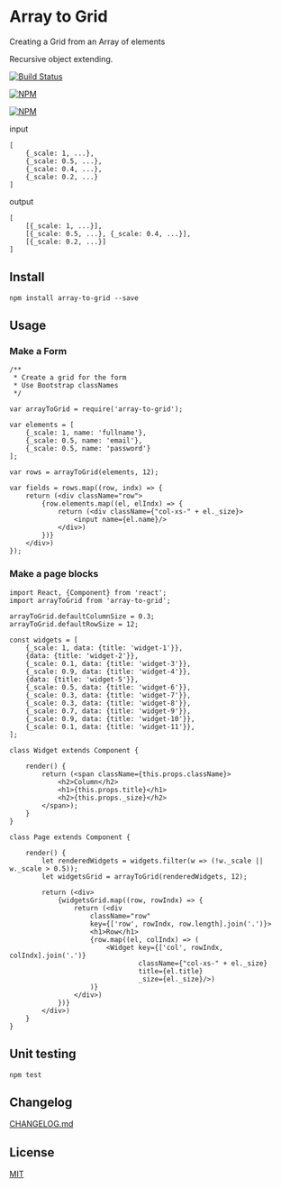 # Array to Grid
Creating a Grid from an Array of elements

Recursive object extending.

[![Build Status](https://api.travis-ci.org/edtoken/array-to-grid.svg?branch=master)](https://travis-ci.org/edtoken/array-to-grid)

[![NPM](https://nodei.co/npm/array-to-grid.png?downloads=true&downloadRank=true&stars=true)](https://nodei.co/npm/array-to-grid/)

[![NPM](https://nodei.co/npm-dl/array-to-grid.png?height=3)](https://nodei.co/npm/array-to-grid/)



input
``` 
[
    {_scale: 1, ...}, 
    {_scale: 0.5, ...}, 
    {_scale: 0.4, ...}, 
    {_scale: 0.2, ...}
]
```

output
``` 
[
    [{_scale: 1, ...}],
    [{_scale: 0.5, ...}, {_scale: 0.4, ...}],
    [{_scale: 0.2, ...}]
]
```

## Install
```
npm install array-to-grid --save
```

## Usage

### Make a Form
```
/**
 * Сreate a grid for the form
 * Use Bootstrap classNames
 */
 
var arrayToGrid = require('array-to-grid');

var elements = [
	{_scale: 1, name: 'fullname'},
	{_scale: 0.5, name: 'email'},
	{_scale: 0.5, name: 'password'}
];

var rows = arrayToGrid(elements, 12);

var fields = rows.map((row, indx) => {
	return (<div className="row">
		{row.elements.map((el, elIndx) => {
			return (<div className={"col-xs-" + el._size}>
				<input name={el.name}/>
			</div>)
		})}
	</div>)
});

```

### Make a page blocks
```
import React, {Component} from 'react';
import arrayToGrid from 'array-to-grid';

arrayToGrid.defaultColumnSize = 0.3;
arrayToGrid.defaultRowSize = 12;

const widgets = [
	{_scale: 1, data: {title: 'widget-1'}},
	{data: {title: 'widget-2'}},
	{_scale: 0.1, data: {title: 'widget-3'}},
	{_scale: 0.9, data: {title: 'widget-4'}},
	{data: {title: 'widget-5'}},
	{_scale: 0.5, data: {title: 'widget-6'}},
	{_scale: 0.3, data: {title: 'widget-7'}},
	{_scale: 0.3, data: {title: 'widget-8'}},
	{_scale: 0.7, data: {title: 'widget-9'}},
	{_scale: 0.9, data: {title: 'widget-10'}},
	{_scale: 0.1, data: {title: 'widget-11'}},
];

class Widget extends Component {

	render() {
		return (<span className={this.props.className}>
			<h2>Column</h2>
			<h1>{this.props.title}</h1>
			<h2>{this.props._size}</h2>
		</span>);
	}
}

class Page extends Component {

	render() {
		let renderedWidgets = widgets.filter(w => (!w._scale || w._scale > 0.5));
		let widgetsGrid = arrayToGrid(renderedWidgets, 12);

		return (<div>
			{widgetsGrid.map((row, rowIndx) => {
				return (<div
					className="row"
					key={['row', rowIndx, row.length].join('.')}>
					<h1>Row</h1>
					{row.map((el, colIndx) => (
						<Widget key={['col', rowIndx, colIndx].join('.')}
								className={"col-xs-" + el._size}
								title={el.title}
								_size={el._size}/>)
					)}
				</div>)
			})}
		</div>)
	}
}
```

## Unit testing
```
npm test
```

## Changelog
[CHANGELOG.md](./CHANGELOG.md)

## License
[MIT](https://github.com/edtoken/array-to-grid/blob/master/LICENSE)